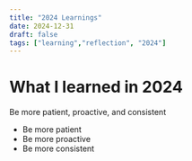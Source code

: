 ```yaml
---
title: "2024 Learnings"
date: 2024-12-31
draft: false
tags: ["learning","reflection", "2024"]
---
```


# What I learned in 2024
Be more patient, proactive, and consistent
- Be more patient
- Be more proactive
- Be more consistent


